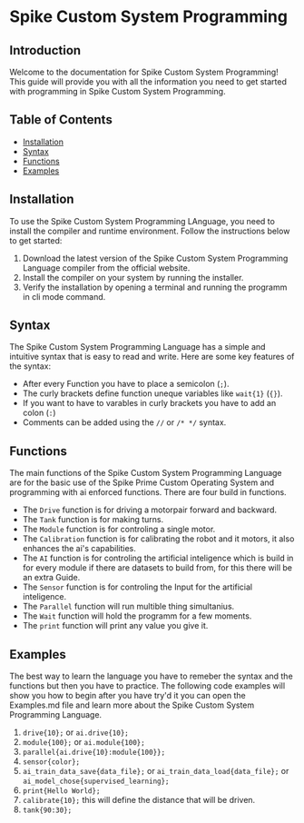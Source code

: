 # Spike Custom System Programming

## Introduction

Welcome to the documentation for Spike Custom System Programming! This guide will provide you with all the information you need to get started with programming in Spike Custom System Programming.

## Table of Contents

- [Installation](#installation)
- [Syntax](#syntax)
- [Functions](#functions)
- [Examples](#examples)

## Installation

To use the Spike Custom System Programming LAnguage, you need to install the compiler and runtime environment. Follow the instructions below to get started:

1. Download the latest version of the Spike Custom System Programming Language compiler from the official website.
2. Install the compiler on your system by running the installer.
3. Verify the installation by opening a terminal and running the programm in cli mode command.

## Syntax

The Spike Custom System Programming Language has a simple and intuitive syntax that is easy to read and write. Here are some key features of the syntax:

- After every Function you have to place a semicolon (`;`).
- The curly brackets define function uneque variables like `wait{1}` (`{}`).
- If you want to have to varables in curly brackets you have to add an colon (`:`)
- Comments can be added using the `//` or `/* */` syntax.

## Functions

The main functions of the Spike Custom System Programming Language are for the basic use of the Spike Prime Custom Operating System and programming with ai enforced functions.
There are four build in functions.

- The `Drive` function is for driving a motorpair forward and backward.
- The `Tank` function is for making turns.
- The `Module` function is for controling a single motor.
- The `Calibration` function is for calibrating the robot and it motors, it also enhances the ai's capabilities.
- The `AI` function is for controling the artificial inteligence which is build in for every module if there are datasets to build from, for this there will be an extra Guide.
- The `Sensor` function is for controling the Input for the artificial inteligence.
- The `Parallel` function will run multible thing simultanius.
- The `Wait` function will hold the programm for a few moments.
- The `print` function will print any value you give it.

## Examples

The best way to learn the language you have to remeber the syntax and the functions but then you have to practice. The following code examples will show you how to begin after you have try'd it you can open the Examples.md file and learn more about the Spike Custom System Programming Language.

1. `drive{10};` or `ai.drive{10};`
2. `module{100};` or `ai.module{100};`
3. `parallel{ai.drive{10}:module{100}};`
4. `sensor{color};`
5. `ai_train_data_save{data_file};` or `ai_train_data_load{data_file};` or `ai_model_chose{supervised_learning};`
6. `print{Hello World};`
7. `calibrate{10};` this will define the distance that will be driven.
8. `tank{90:30};`
